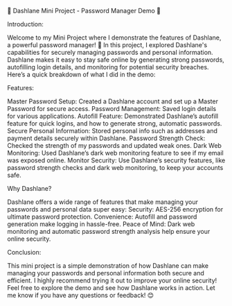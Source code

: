 🚀 Dashlane Mini Project - Password Manager Demo 🚀

Introduction:

Welcome to my Mini Project where I demonstrate the features of Dashlane, a powerful password manager! 🌟
In this project, I explored Dashlane's capabilities for securely managing passwords and personal information. Dashlane makes it easy to stay safe online by generating strong passwords, autofilling login details, and monitoring for potential security breaches. Here’s a quick breakdown of what I did in the demo:

Features:

Master Password Setup: Created a Dashlane account and set up a Master Password for secure access.
Password Management: Saved login details for various applications.
Autofill Feature: Demonstrated Dashlane’s autofill feature for quick logins, and how to generate strong, automatic passwords.
Secure Personal Information: Stored personal info such as addresses and payment details securely within Dashlane.
Password Strength Check: Checked the strength of my passwords and updated weak ones.
Dark Web Monitoring: Used Dashlane’s dark web monitoring feature to see if my email was exposed online.
Monitor Security: Use Dashlane’s security features, like password strength checks and dark web monitoring, to keep your accounts safe.


Why Dashlane?

Dashlane offers a wide range of features that make managing your passwords and personal data super easy:
Security: AES-256 encryption for ultimate password protection.
Convenience: Autofill and password generation make logging in hassle-free.
Peace of Mind: Dark web monitoring and automatic password strength analysis help ensure your online security.


Conclusion: 

This mini project is a simple demonstration of how Dashlane can make managing your passwords and personal information both secure and efficient. I highly recommend trying it out to improve your online security!
Feel free to explore the demo and see how Dashlane works in action. Let me know if you have any questions or feedback! 😊
